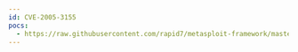 ```yaml
---
id: CVE-2005-3155
pocs:
  - https://raw.githubusercontent.com/rapid7/metasploit-framework/master/modules/exploits/windows/imap/mailenable_w3c_select.rb
---
```

